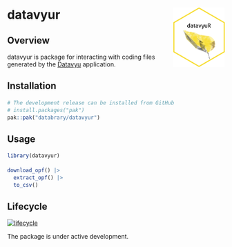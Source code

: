 
<!-- README.md is generated from README.Rmd. Please edit that file -->

# datavyur <a href="https://databrary.github.io/datavyur"><img src="man/figures/logo.png" align="right" height="138" /></a>

<!-- badges: start -->
<!-- [![CRAN_Status_Badge](https://www.r-pkg.org/badges/version/databraryr)](https://cran.r-project.org/package=databraryr) -->
<!-- badges: end -->

## Overview

datavyur is package for interacting with coding files generated by the
[Datavyu](https://datavyu.org) application.

## Installation

``` r
# The development release can be installed from GitHub
# install.packages("pak")
pak::pak("databrary/datavyur")
```

## Usage

``` r
library(datavyur)

download_opf() |>
  extract_opf() |>
  to_csv()
```

## Lifecycle

[![lifecycle](https://img.shields.io/badge/lifecycle-experimental-orange.svg)](https://lifecycle.r-lib.org/articles/stages.html)

The package is under active development.
